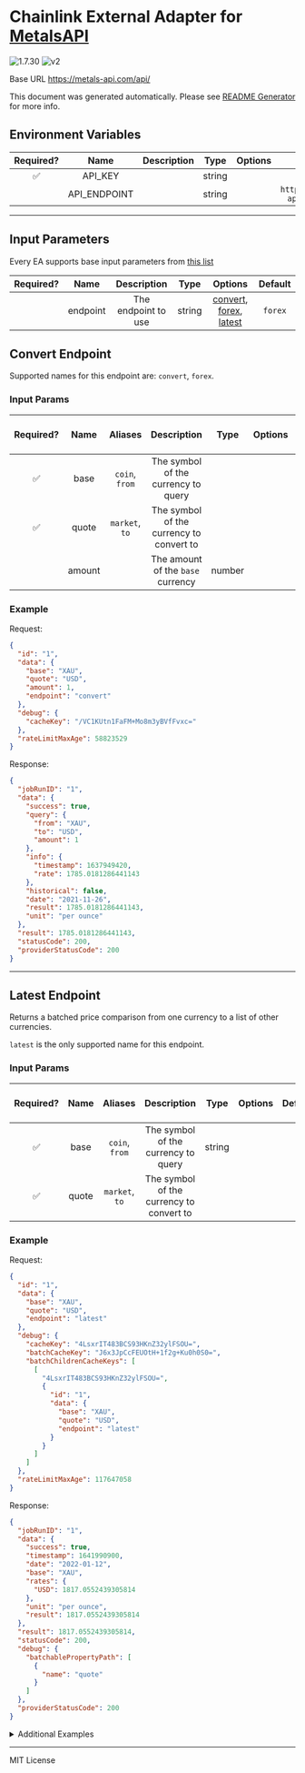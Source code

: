 # Chainlink External Adapter for [MetalsAPI](https://metals-api.com/documentation#convertcurrency)

![1.7.30](https://img.shields.io/github/package-json/v/smartcontractkit/external-adapters-js?filename=packages/sources/metalsapi/package.json) ![v2](https://img.shields.io/badge/framework%20version-v2-blueviolet)

Base URL https://metals-api.com/api/

This document was generated automatically. Please see [README Generator](../../scripts#readme-generator) for more info.

## Environment Variables

| Required? |     Name     | Description |  Type  | Options |            Default            |
| :-------: | :----------: | :---------: | :----: | :-----: | :---------------------------: |
|    ✅     |   API_KEY    |             | string |         |                               |
|           | API_ENDPOINT |             | string |         | `https://metals-api.com/api/` |

---

## Input Parameters

Every EA supports base input parameters from [this list](../../core/bootstrap#base-input-parameters)

| Required? |   Name   |     Description     |  Type  |                                       Options                                        | Default |
| :-------: | :------: | :-----------------: | :----: | :----------------------------------------------------------------------------------: | :-----: |
|           | endpoint | The endpoint to use | string | [convert](#convert-endpoint), [forex](#convert-endpoint), [latest](#latest-endpoint) | `forex` |

## Convert Endpoint

Supported names for this endpoint are: `convert`, `forex`.

### Input Params

| Required? |  Name  |    Aliases     |               Description                |  Type  | Options | Default | Depends On | Not Valid With |
| :-------: | :----: | :------------: | :--------------------------------------: | :----: | :-----: | :-----: | :--------: | :------------: |
|    ✅     |  base  | `coin`, `from` |   The symbol of the currency to query    |        |         |         |            |                |
|    ✅     | quote  | `market`, `to` | The symbol of the currency to convert to |        |         |         |            |                |
|           | amount |                |    The amount of the `base` currency     | number |         |   `1`   |            |                |

### Example

Request:

```json
{
  "id": "1",
  "data": {
    "base": "XAU",
    "quote": "USD",
    "amount": 1,
    "endpoint": "convert"
  },
  "debug": {
    "cacheKey": "/VC1KUtn1FaFM+Mo8m3yBVfFvxc="
  },
  "rateLimitMaxAge": 58823529
}
```

Response:

```json
{
  "jobRunID": "1",
  "data": {
    "success": true,
    "query": {
      "from": "XAU",
      "to": "USD",
      "amount": 1
    },
    "info": {
      "timestamp": 1637949420,
      "rate": 1785.0181286441143
    },
    "historical": false,
    "date": "2021-11-26",
    "result": 1785.0181286441143,
    "unit": "per ounce"
  },
  "result": 1785.0181286441143,
  "statusCode": 200,
  "providerStatusCode": 200
}
```

---

## Latest Endpoint

Returns a batched price comparison from one currency to a list of other currencies.

`latest` is the only supported name for this endpoint.

### Input Params

| Required? | Name  |    Aliases     |               Description                |  Type  | Options | Default | Depends On | Not Valid With |
| :-------: | :---: | :------------: | :--------------------------------------: | :----: | :-----: | :-----: | :--------: | :------------: |
|    ✅     | base  | `coin`, `from` |   The symbol of the currency to query    | string |         |         |            |                |
|    ✅     | quote | `market`, `to` | The symbol of the currency to convert to |        |         |         |            |                |

### Example

Request:

```json
{
  "id": "1",
  "data": {
    "base": "XAU",
    "quote": "USD",
    "endpoint": "latest"
  },
  "debug": {
    "cacheKey": "4LsxrIT483BCS93HKnZ32ylFSOU=",
    "batchCacheKey": "J6x3JpCcFEUOtH+1f2g+Ku0h0S0=",
    "batchChildrenCacheKeys": [
      [
        "4LsxrIT483BCS93HKnZ32ylFSOU=",
        {
          "id": "1",
          "data": {
            "base": "XAU",
            "quote": "USD",
            "endpoint": "latest"
          }
        }
      ]
    ]
  },
  "rateLimitMaxAge": 117647058
}
```

Response:

```json
{
  "jobRunID": "1",
  "data": {
    "success": true,
    "timestamp": 1641990900,
    "date": "2022-01-12",
    "base": "XAU",
    "rates": {
      "USD": 1817.0552439305814
    },
    "unit": "per ounce",
    "result": 1817.0552439305814
  },
  "result": 1817.0552439305814,
  "statusCode": 200,
  "debug": {
    "batchablePropertyPath": [
      {
        "name": "quote"
      }
    ]
  },
  "providerStatusCode": 200
}
```

<details>
<summary>Additional Examples</summary>

Request:

```json
{
  "id": "1",
  "data": {
    "base": "BTC",
    "quote": ["USD", "XAU"],
    "endpoint": "latest"
  },
  "debug": {
    "cacheKey": "Io9CE5GgK3Zu72UltbQi09+PByY=",
    "batchCacheKey": "2E1RbkLbQOXUVtGI1E2+n/etEO8=",
    "batchChildrenCacheKeys": [
      [
        "2ZgJBx2Rs86dhkQN/BET4ojSkTU=",
        {
          "id": "1",
          "data": {
            "base": "BTC",
            "quote": "USD",
            "endpoint": "latest"
          }
        }
      ]
    ]
  },
  "rateLimitMaxAge": 176470588
}
```

Response:

```json
{
  "jobRunID": "1",
  "data": {
    "success": true,
    "timestamp": 1641990180,
    "date": "2022-01-12",
    "base": "BTC",
    "rates": {
      "XAU": 0.04228229144046888,
      "USD": 42968.36778447169
    },
    "unit": "per ounce",
    "results": [
      [
        "2ZgJBx2Rs86dhkQN/BET4ojSkTU=",
        {
          "id": "1",
          "data": {
            "base": "BTC",
            "quote": "USD",
            "endpoint": "latest"
          },
          "debug": {
            "cacheKey": "Io9CE5GgK3Zu72UltbQi09+PByY=",
            "batchCacheKey": "2E1RbkLbQOXUVtGI1E2+n/etEO8=",
            "batchChildrenCacheKeys": [
              [
                "2ZgJBx2Rs86dhkQN/BET4ojSkTU=",
                {
                  "id": "1",
                  "data": {
                    "base": "BTC",
                    "quote": "USD",
                    "endpoint": "latest"
                  }
                }
              ]
            ]
          },
          "rateLimitMaxAge": 176470588
        },
        42968.36778447169
      ],
      [
        "jn7Ay27+0XZwS3+kIquAQibbEtg=",
        {
          "id": "1",
          "data": {
            "base": "BTC",
            "quote": "XAU",
            "endpoint": "latest"
          },
          "debug": {
            "cacheKey": "Io9CE5GgK3Zu72UltbQi09+PByY=",
            "batchCacheKey": "2E1RbkLbQOXUVtGI1E2+n/etEO8=",
            "batchChildrenCacheKeys": [
              [
                "2ZgJBx2Rs86dhkQN/BET4ojSkTU=",
                {
                  "id": "1",
                  "data": {
                    "base": "BTC",
                    "quote": "USD",
                    "endpoint": "latest"
                  }
                }
              ]
            ]
          },
          "rateLimitMaxAge": 176470588
        },
        0.04228229144046888
      ]
    ]
  },
  "statusCode": 200,
  "debug": {
    "batchablePropertyPath": [
      {
        "name": "quote"
      }
    ]
  },
  "providerStatusCode": 200
}
```

</details>

---

MIT License
